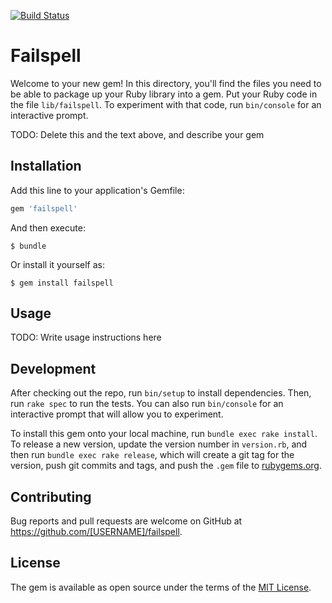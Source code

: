 [![Build Status](https://travis-ci.org/dkarter/FailSpell.svg)](https://travis-ci.org/dkarter/FailSpell)
# Failspell

Welcome to your new gem! In this directory, you'll find the files you need to be able to package up your Ruby library into a gem. Put your Ruby code in the file `lib/failspell`. To experiment with that code, run `bin/console` for an interactive prompt.

TODO: Delete this and the text above, and describe your gem

## Installation

Add this line to your application's Gemfile:

```ruby
gem 'failspell'
```

And then execute:

    $ bundle

Or install it yourself as:

    $ gem install failspell

## Usage

TODO: Write usage instructions here

## Development

After checking out the repo, run `bin/setup` to install dependencies. Then, run `rake spec` to run the tests. You can also run `bin/console` for an interactive prompt that will allow you to experiment.

To install this gem onto your local machine, run `bundle exec rake install`. To release a new version, update the version number in `version.rb`, and then run `bundle exec rake release`, which will create a git tag for the version, push git commits and tags, and push the `.gem` file to [rubygems.org](https://rubygems.org).

## Contributing

Bug reports and pull requests are welcome on GitHub at https://github.com/[USERNAME]/failspell.


## License

The gem is available as open source under the terms of the [MIT License](http://opensource.org/licenses/MIT).

